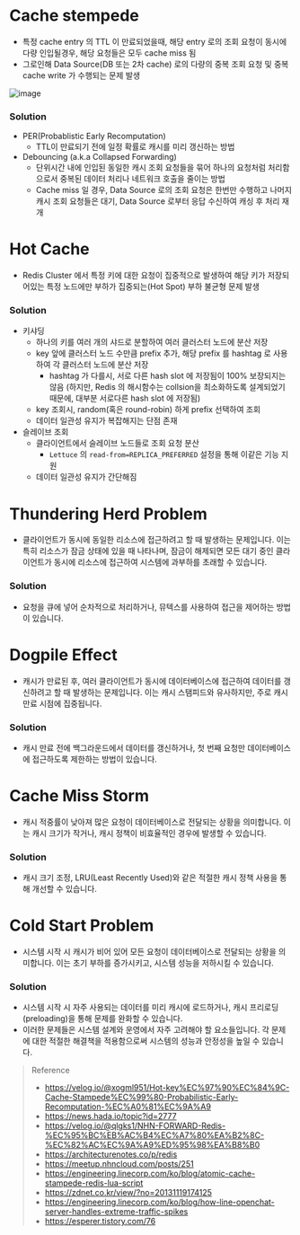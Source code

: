 # Cache stempede
* 특정 cache entry 의 TTL 이 만료되었을때, 해당 entry 로의 조회 요청이 동시에 다량 인입될경우, 해당 요청들은 모두 cache miss 됨
* 그로인해 Data Source(DB 또는 2차 cache) 로의 다량의 중복 조회 요청 및 중복 cache write 가 수행되는 문제 발생

![image](https://github.com/user-attachments/assets/ce8f40ff-9660-47eb-9996-5af963277ca3)

### Solution 
* PER(Probablistic Early Recomputation)
  * TTL이 만료되기 전에 일정 확률로 캐시를 미리 갱신하는 방법 
* Debouncing (a.k.a Collapsed Forwarding)
  * 단위시간 내에 인입된 동일한 캐시 조회 요청들을 묶어 하나의 요청처럼 처리함으로서 중복된 데이터 처리나 네트워크 호출을 줄이는 방법
  * Cache miss 일 경우, Data Source 로의 조회 요청은 한번만 수행하고 나머지 캐시 조회 요청들은 대기, Data Source 로부터 응답 수신하여 캐싱 후 처리 재개


# Hot Cache
* Redis Cluster 에서 특정 키에 대한 요청이 집중적으로 발생하여 해당 키가 저장되어있는 특정 노드에만 부하가 집중되는(Hot Spot) 부하 불균형 문제 발생

### Solution
* 키샤딩
  * 하나의 키를 여러 개의 샤드로 분할하여 여러 클러스터 노드에 분산 저장
  * key 앞에 클러스터 노드 수만큼 prefix 추가, 해당 prefix 를 hashtag 로 사용하여 각 클러스터 노드에 분산 저장
    * hashtag 가 다를시, 서로 다른 hash slot 에 저장됨이 100% 보장되지는 않음 (하지만, Redis 의 해시함수는 collsion을 최소화하도록 설계되었기때문에, 대부분 서로다른 hash slot 에 저장됨)
  * key 조회시, random(혹은 round-robin) 하게 prefix 선택하여 조회
  * 데이터 일관성 유지가 복잡해지는 단점 존재
* 슬레이브 조회
  * 클라이언트에서 슬레이브 노드들로 조회 요청 분산
    * `Lettuce` 의 `read-from=REPLICA_PREFERRED` 설정을 통해 이같은 기능 지원
  * 데이터 일관성 유지가 간단해짐

# Thundering Herd Problem
* 클라이언트가 동시에 동일한 리소스에 접근하려고 할 때 발생하는 문제입니다. 이는 특히 리소스가 잠금 상태에 있을 때 나타나며, 잠금이 해제되면 모든 대기 중인 클라이언트가 동시에 리소스에 접근하여 시스템에 과부하를 초래할 수 있습니다.

### Solution
* 요청을 큐에 넣어 순차적으로 처리하거나, 뮤텍스를 사용하여 접근을 제어하는 방법이 있습니다. 


# Dogpile Effect
* 캐시가 만료된 후, 여러 클라이언트가 동시에 데이터베이스에 접근하여 데이터를 갱신하려고 할 때 발생하는 문제입니다. 이는 캐시 스탬피드와 유사하지만, 주로 캐시 만료 시점에 집중됩니다.

### Solution
* 캐시 만료 전에 백그라운드에서 데이터를 갱신하거나, 첫 번째 요청만 데이터베이스에 접근하도록 제한하는 방법이 있습니다.


# Cache Miss Storm
* 캐시 적중률이 낮아져 많은 요청이 데이터베이스로 전달되는 상황을 의미합니다. 이는 캐시 크기가 작거나, 캐시 정책이 비효율적인 경우에 발생할 수 있습니다.

### Solution
* 캐시 크기 조정, LRU(Least Recently Used)와 같은 적절한 캐시 정책 사용을 통해 개선할 수 있습니다.


# Cold Start Problem
* 시스템 시작 시 캐시가 비어 있어 모든 요청이 데이터베이스로 전달되는 상황을 의미합니다. 이는 초기 부하를 증가시키고, 시스템 성능을 저하시킬 수 있습니다.

### Solution
* 시스템 시작 시 자주 사용되는 데이터를 미리 캐시에 로드하거나, 캐시 프리로딩(preloading)을 통해 문제를 완화할 수 있습니다. 
* 이러한 문제들은 시스템 설계와 운영에서 자주 고려해야 할 요소들입니다. 각 문제에 대한 적절한 해결책을 적용함으로써 시스템의 성능과 안정성을 높일 수 있습니다.


> Reference
> * https://velog.io/@xogml951/Hot-key%EC%97%90%EC%84%9C-Cache-Stampede%EC%99%80-Probabilistic-Early-Recomputation-%EC%A0%81%EC%9A%A9
> * https://news.hada.io/topic?id=2777
> * https://velog.io/@qlgks1/NHN-FORWARD-Redis-%EC%95%BC%EB%AC%B4%EC%A7%80%EA%B2%8C-%EC%82%AC%EC%9A%A9%ED%95%98%EA%B8%B0
> * https://architecturenotes.co/p/redis
> * https://meetup.nhncloud.com/posts/251
> * https://engineering.linecorp.com/ko/blog/atomic-cache-stampede-redis-lua-script
> * https://zdnet.co.kr/view/?no=20131119174125
> * https://engineering.linecorp.com/ko/blog/how-line-openchat-server-handles-extreme-traffic-spikes
> * https://esperer.tistory.com/76
